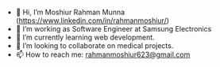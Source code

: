 - 👋 Hi, I’m Moshiur Rahman Munna (https://www.linkedin.com/in/rahmanmoshiur/)
- 👀 I’m working as Software Engineer at Samsung Electronics
- 🌱 I’m currently learning web development.
- 💞️ I’m looking to collaborate on medical projects.
- 📫 How to reach me: rahmanmoshiur623@gmail.com

<!---
RahmanMoshiur00/RahmanMoshiur00 is a ✨ special ✨ repository because its `README.md` (this file) appears on your GitHub profile.
You can click the Preview link to take a look at your changes.
--->
